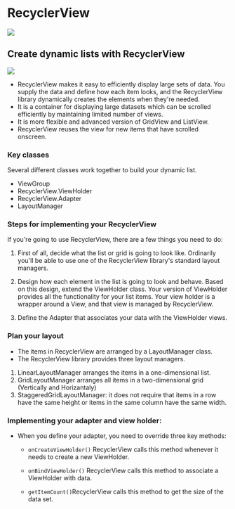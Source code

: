 #  RecyclerView


![](https://i.ytimg.com/vi/UCddGYMQJCo/maxresdefault.jpg)


## **Create dynamic lists with RecyclerView**


![](https://external-preview.redd.it/aHBjzQQXYF4U26ZDpkbw8IZeU-6cJCoRdv7JZM3xZoc.jpg?auto=webp&s=a3dea686120dc581bcfed40707e4bfcba2dcabfc)

- RecyclerView makes it easy to efficiently display large sets of data. You supply the data and define how each item looks, and the RecyclerView library dynamically creates the elements when they're needed.
- It is a container for displaying large datasets which can be scrolled efficiently by maintaining limited number of views.
- It is more flexible and advanced version of GridView and ListView.
- RecyclerView reuses the view for new items that have scrolled onscreen.

### Key classes

Several different classes work together to build your dynamic list.

- ViewGroup
- RecyclerView.ViewHolder
- RecyclerView.Adapter
- LayoutManager

### Steps for implementing your RecyclerView

If you're going to use RecyclerView, there are a few things you need to do:

1. First of all, decide what the list or grid is going to look like. Ordinarily you'll be able to use one of the RecyclerView library's standard layout managers.

2. Design how each element in the list is going to look and behave. Based on this design, extend the ViewHolder class. Your version of ViewHolder provides all the functionality for your list items. Your view holder is a wrapper around a View, and that view is managed by RecyclerView.

3. Define the Adapter that associates your data with the ViewHolder views.

### Plan your layout

- The items in RecyclerView are arranged by a LayoutManager class.
- The RecyclerView library provides three layout managers.

1. LinearLayoutManager arranges the items in a one-dimensional list.
2. GridLayoutManager arranges all items in a two-dimensional grid (Vertically and Horizantaly)
3. StaggeredGridLayoutManager: it does not require that items in a row have the same height or items in the same column have the same width.

### Implementing your adapter and view holder:
  - When you define your adapter, you need to override three key methods:
    - `onCreateViewHolder()` RecyclerView calls this method whenever it needs to create a new ViewHolder.

    - `onBindViewHolder()` RecyclerView calls this method to associate a ViewHolder with data.

    - `getItemCount()`RecyclerView calls this method to get the size of the data set.